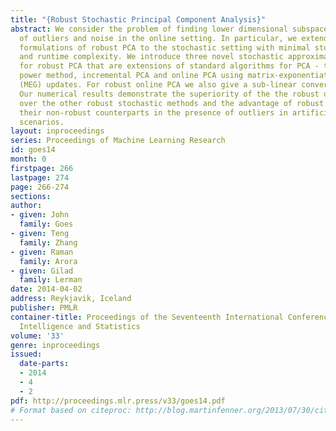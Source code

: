 ```yaml
---
title: "{Robust Stochastic Principal Component Analysis}"
abstract: We consider the problem of finding lower dimensional subspaces in the presence
  of outliers and noise in the online setting. In particular, we extend previous batch
  formulations of robust PCA to the stochastic setting with minimal storage requirements
  and runtime complexity. We introduce three novel stochastic approximation algorithms
  for robust PCA that are extensions of standard algorithms for PCA - the stochastic
  power method, incremental PCA and online PCA using matrix-exponentiated-gradient
  (MEG) updates. For robust online PCA we also give a sub-linear convergence guarantee.
  Our numerical results demonstrate the superiority of the the robust online method
  over the other robust stochastic methods and the advantage of robust methods over
  their non-robust counterparts in the presence of outliers in artificial and real
  scenarios.
layout: inproceedings
series: Proceedings of Machine Learning Research
id: goes14
month: 0
firstpage: 266
lastpage: 274
page: 266-274
sections: 
author:
- given: John
  family: Goes
- given: Teng
  family: Zhang
- given: Raman
  family: Arora
- given: Gilad
  family: Lerman
date: 2014-04-02
address: Reykjavik, Iceland
publisher: PMLR
container-title: Proceedings of the Seventeenth International Conference on Artificial
  Intelligence and Statistics
volume: '33'
genre: inproceedings
issued:
  date-parts:
  - 2014
  - 4
  - 2
pdf: http://proceedings.mlr.press/v33/goes14.pdf
# Format based on citeproc: http://blog.martinfenner.org/2013/07/30/citeproc-yaml-for-bibliographies/
---
```

